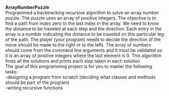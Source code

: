 **ArrayNumberPuzzle**<br>
Programmed a backtracking recursive algorithm to solve an array number puzzle. The puzzle uses an array of positive integers. The objective is to find a path from 
index zero to the last index in the array. We need to know the distance to be traveled at each step and the direction. Each entry in the array is a number 
indicating the distance to be traveled on this particular leg of the path. The player (your program) needs to decide the direction (if the move should be made to
the right or to the left). The array of numbers should come from the command line arguments and it must be validated so it is an array of positive integers where 
the last element is 0.  This algorithm finds all the solutions and prints each step taken in each solution.<br> 
The goal of this programming project is for you to master the following tasks:<br>
-designing a program from scratch (deciding what classes and methods should be part of the program)<br>
-writing recursive functions<br>

